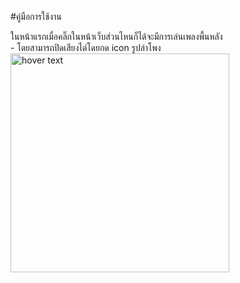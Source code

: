 #คู่มือการใช้งาน

ในหน้าแรกเมื่อคลิ๊กในหน้าเว็บส่วนไหนก็ได้จะมีการเล่นเพลงพื้นหลัง </br>
    - โดยสามารถปิดเสียงได่โดยกด icon รูปลำโพง </br>
   <img src="https://drive.google.com/file/d/110dXcSI-xxs55Sm71pJNejgmaPiHMSas/view?usp=sharing" width="350" title="hover text">

